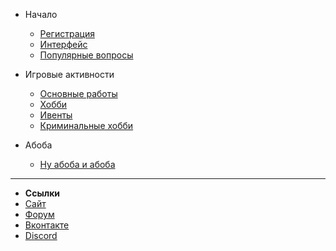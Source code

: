 - Начало

  - [Регистрация](main/registration.md)
  - [Интерфейс](main/interface.md)
  - [Популярные вопросы](main/faq.md)

- Игровые активности

  - [Основные работы](main/jobs.md)
  - [Хобби](main/hobby.md)
  - [Ивенты](main/events.md)
  - [Криминальные хобби](main/criminal_hobby.md)

- Абоба

  - [Ну абоба и абоба](main/1.md)

***
- **Ссылки**
- [Сайт](https://gta.live/)
- [Форум](https://forum.gta.live/)
- [Вконтакте](https://vk.com/gta.live)
- [Discord](https://discord.gg/znBZsnJt8p)
